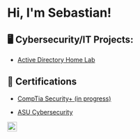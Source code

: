 <h1>Hi, I'm Sebastian! </h1>

<h2>🖥️ Cybersecurity/IT Projects:</h2>

  - [Active Directory Home Lab](https://github.com/cySeb/LABURL)

<h2>📄 Certifications</h2>

- [CompTia Security+ (in progress)](https://URL) 

- [ASU Cybersecurity](https://api.badgr.io/public/assertions/2xlojVemRiO5xlSr1pAswQ)




[<img align="left" alt="JoshMadakor | LinkedIn" width="22px" src="https://cdn.jsdelivr.net/npm/simple-icons@v3/icons/linkedin.svg" />][linkedin]


[linkedin]: https://www.linkedin.com/in/sebastian-soto9999/


